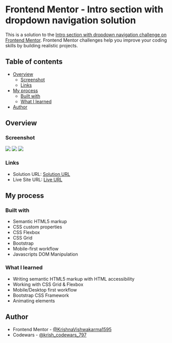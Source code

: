 # Frontend Mentor - Intro section with dropdown navigation solution

This is a solution to the [Intro section with dropdown navigation challenge on Frontend Mentor](https://www.frontendmentor.io/challenges/intro-section-with-dropdown-navigation-ryaPetHE5). Frontend Mentor challenges help you improve your coding skills by building realistic projects. 

## Table of contents

- [Overview](#overview)
  - [Screenshot](#screenshot)
  - [Links](#links)
- [My process](#my-process)
  - [Built with](#built-with)
  - [What I learned](#what-i-learned)  
- [Author](#author)

## Overview

### Screenshot

![](./desktop-preview.png)
![](./active-states.png)
![](./mobile-preview.png)

### Links

- Solution URL: [Solution URL](https://www.frontendmentor.io/solutions/responsive-advice-generator-app-using-fetch-api-and-oop-concepts-of-js-DUOMf2oKNS)
- Live Site URL: [Live URL](https://krishnavishwakarma1595.github.io/frontend-mentor/Junior/intro-section-with-dropdown-navigation/)

## My process

### Built with

- Semantic HTML5 markup
- CSS custom properties
- CSS Flexbox
- CSS Grid
- Bootstrap
- Mobile-first workflow
- Javascripts DOM Manipulation

### What I learned

- Writing semantic HTML5 markup with HTML accessibility
- Working with CSS Grid & Flexbox
- Mobile/Desktop first workflow
- Bootstrap CSS Framework
- Animating elements

## Author

- Frontend Mentor - [@KrishnaVishwakarma1595](https://www.frontendmentor.io/profile/KrishnaVishwakarma1595)
- Codewars - [@krish_codewars_797](https://www.codewars.com/users/krish_codewars_797)